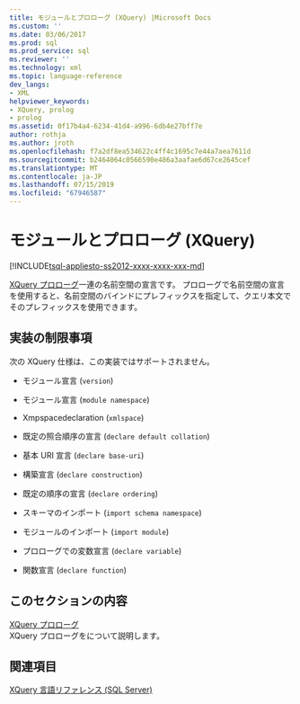 ```yaml
---
title: モジュールとプロローグ (XQuery) |Microsoft Docs
ms.custom: ''
ms.date: 03/06/2017
ms.prod: sql
ms.prod_service: sql
ms.reviewer: ''
ms.technology: xml
ms.topic: language-reference
dev_langs:
- XML
helpviewer_keywords:
- XQuery, prolog
- prolog
ms.assetid: 0f17b4a4-6234-41d4-a996-6db4e27bff7e
author: rothja
ms.author: jroth
ms.openlocfilehash: f7a2df8ea534622c4ff4c1695c7e44a7aea7611d
ms.sourcegitcommit: b2464064c0566590e486a3aafae6d67ce2645cef
ms.translationtype: MT
ms.contentlocale: ja-JP
ms.lasthandoff: 07/15/2019
ms.locfileid: "67946587"
---
```

# <a name="modules-and-prologs-xquery"></a>モジュールとプロローグ (XQuery)
[!INCLUDE[tsql-appliesto-ss2012-xxxx-xxxx-xxx-md](../includes/tsql-appliesto-ss2012-xxxx-xxxx-xxx-md.md)]

  [XQuery プロローグ](../xquery/modules-and-prologs-xquery-prolog.md)一連の名前空間の宣言です。 プロローグで名前空間の宣言を使用すると、名前空間のバインドにプレフィックスを指定して、クエリ本文でそのプレフィックスを使用できます。  
  
## <a name="implementation-limitations"></a>実装の制限事項  
 次の XQuery 仕様は、この実装ではサポートされません。  
  
-   モジュール宣言 (`version`)  
  
-   モジュール宣言 (`module namespace`)  
  
-   Xmpspacedeclaration (`xmlspace`)  
  
-   既定の照合順序の宣言 (`declare default collation`)  
  
-   基本 URI 宣言 (`declare base-uri`)  
  
-   構築宣言 (`declare construction`)  
  
-   既定の順序の宣言 (`declare ordering`)  
  
-   スキーマのインポート (`import schema namespace`)  
  
-   モジュールのインポート (`import module`)  
  
-   プロローグでの変数宣言 (`declare variable`)  
  
-   関数宣言 (`declare function`)  
  
## <a name="in-this-section"></a>このセクションの内容  
 [XQuery プロローグ](../xquery/modules-and-prologs-xquery-prolog.md)  
 XQuery プロローグをについて説明します。  
  
## <a name="see-also"></a>関連項目  
 [XQuery 言語リファレンス &#40;SQL Server&#41;](../xquery/xquery-language-reference-sql-server.md)  
  
  
